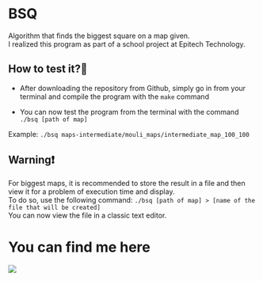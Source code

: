 # BSQ
Algorithm that finds the biggest square on a map given.</br>
I realized this program as part of a school project at Epitech Technology.

## How to test it?🤔
- After downloading the repository from Github, simply go in from your
terminal and compile the program with the `make` command

- You can now test the program from the terminal with the
command `./bsq [path of map]`

Example: `./bsq maps-intermediate/mouli_maps/intermediate_map_100_100`

## Warning❗
For biggest maps, it is recommended to store the result in a file and
then view it for a problem of execution time and display.</br>
To do so, use the following command:
`./bsq [path of map] > [name of the file that will be created]`</br>
You can now view the file in a classic text editor.

# You can find me here
<a href="https://www.linkedin.com/in/yorennz-zelina/">
    <img src="https://img.shields.io/badge/LinkedIn-0077B5?style=for-the-badge&logo=linkedin&logoColor=white">
</a>
